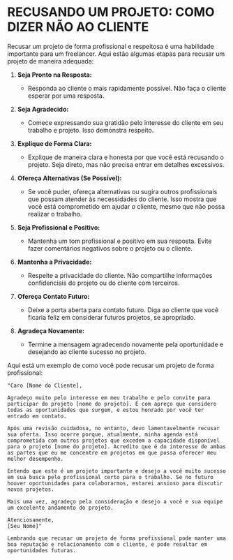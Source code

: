 # RECUSANDO UM PROJETO: COMO DIZER NÃO AO CLIENTE
Recusar um projeto de forma profissional e respeitosa é uma habilidade importante para um freelancer. Aqui estão algumas etapas para recusar um projeto de maneira adequada:

1. **Seja Pronto na Resposta:**
   - Responda ao cliente o mais rapidamente possível. Não faça o cliente esperar por uma resposta.

2. **Seja Agradecido:**
   - Comece expressando sua gratidão pelo interesse do cliente em seu trabalho e projeto. Isso demonstra respeito.

3. **Explique de Forma Clara:**
   - Explique de maneira clara e honesta por que você está recusando o projeto. Seja direto, mas não precisa entrar em detalhes excessivos.

4. **Ofereça Alternativas (Se Possível):**
   - Se você puder, ofereça alternativas ou sugira outros profissionais que possam atender às necessidades do cliente. Isso mostra que você está comprometido em ajudar o cliente, mesmo que não possa realizar o trabalho.

5. **Seja Profissional e Positivo:**
   - Mantenha um tom profissional e positivo em sua resposta. Evite fazer comentários negativos sobre o projeto ou o cliente.

6. **Mantenha a Privacidade:**
   - Respeite a privacidade do cliente. Não compartilhe informações confidenciais do projeto ou do cliente com terceiros.

7. **Ofereça Contato Futuro:**
   - Deixe a porta aberta para contato futuro. Diga ao cliente que você ficaria feliz em considerar futuros projetos, se apropriado.

8. **Agradeça Novamente:**
   - Termine a mensagem agradecendo novamente pela oportunidade e desejando ao cliente sucesso no projeto.

Aqui está um exemplo de como você pode recusar um projeto de forma profissional:

```
"Caro [Nome do Cliente],

Agradeço muito pelo interesse em meu trabalho e pelo convite para participar do projeto [nome do projeto]. É com apreço que considero todas as oportunidades que surgem, e estou honrado por você ter entrado em contato.

Após uma revisão cuidadosa, no entanto, devo lamentavelmente recusar sua oferta. Isso ocorre porque, atualmente, minha agenda está comprometida com outros projetos que excedem a capacidade disponível para o projeto [nome do projeto]. Acredito que é do interesse de ambas as partes que eu me concentre em projetos em que possa oferecer meu melhor desempenho.

Entendo que este é um projeto importante e desejo a você muito sucesso em sua busca pelo profissional certo para o trabalho. Se no futuro houver oportunidades para colaborarmos, estarei ansioso para discutir novos projetos.

Mais uma vez, agradeço pela consideração e desejo a você e sua equipe um excelente andamento do projeto.

Atenciosamente,
[Seu Nome]"

Lembrando que recusar um projeto de forma profissional pode manter uma boa reputação e relacionamento com o cliente, e pode resultar em oportunidades futuras.
```